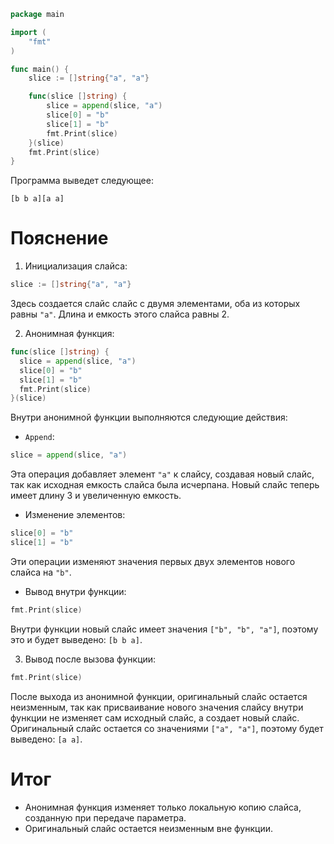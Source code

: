 ```go
package main

import (
	"fmt"
)

func main() {
	slice := []string{"a", "a"}

	func(slice []string) {
		slice = append(slice, "a")
		slice[0] = "b"
		slice[1] = "b"
		fmt.Print(slice)
	}(slice)
	fmt.Print(slice)
}

```

Программа выведет следующее:

```
[b b a][a a]
```

# Пояснение

1. Инициализация слайса: 
```go
slice := []string{"a", "a"}
```
Здесь создается слайс слайс с двумя элементами, оба из которых равны `"a"`. Длина и емкость этого слайса равны 2.

2. Анонимная функция:
```go
func(slice []string) {
  slice = append(slice, "a")
  slice[0] = "b"
  slice[1] = "b"
  fmt.Print(slice)
}(slice)
```
Внутри анонимной функции выполняются следующие действия:
  - `Append`:
  ```go
  slice = append(slice, "a")
  ```
  Эта операция добавляет элемент `"a"` к слайсу, создавая новый слайс, так как исходная емкость слайса была исчерпана. Новый слайс теперь имеет длину 3 и увеличенную емкость.
   - Изменение элементов:
  ```go
  slice[0] = "b"
  slice[1] = "b"
  ```
  Эти операции изменяют значения первых двух элементов нового слайса на `"b"`.
   - Вывод внутри функции:
  ```go
  fmt.Print(slice)
  ```
  Внутри функции новый слайс имеет значения `["b", "b", "a"]`, поэтому это и будет выведено: `[b b a]`.

3. Вывод после вызова функции:
  ```go
  fmt.Print(slice)
  ```
  После выхода из анонимной функции, оригинальный слайс остается неизменным, так как присваивание нового значения слайсу внутри функции не изменяет сам исходный слайс, а создает новый слайс. Оригинальный слайс остается со значениями `["a", "a"]`, поэтому будет выведено: `[a a]`.

# Итог
- Анонимная функция изменяет только локальную копию слайса, созданную при передаче параметра.
- Оригинальный слайс остается неизменным вне функции.